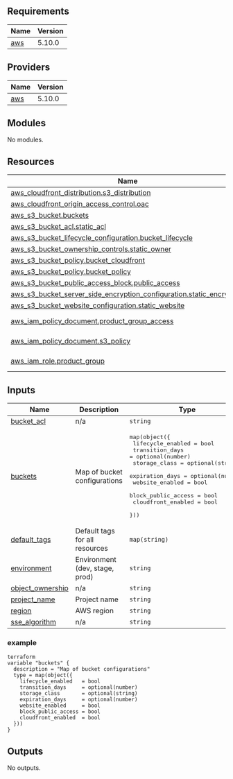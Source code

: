 ## Requirements

| Name | Version |
|------|---------|
| <a name="requirement_aws"></a> [aws](#requirement\_aws) | 5.10.0 |

## Providers

| Name | Version |
|------|---------|
| <a name="provider_aws"></a> [aws](#provider\_aws) | 5.10.0 |

## Modules

No modules.

## Resources

| Name | Type |
|------|------|
| [aws_cloudfront_distribution.s3_distribution](https://registry.terraform.io/providers/hashicorp/aws/5.10.0/docs/resources/cloudfront_distribution) | resource |
| [aws_cloudfront_origin_access_control.oac](https://registry.terraform.io/providers/hashicorp/aws/5.10.0/docs/resources/cloudfront_origin_access_control) | resource |
| [aws_s3_bucket.buckets](https://registry.terraform.io/providers/hashicorp/aws/5.10.0/docs/resources/s3_bucket) | resource |
| [aws_s3_bucket_acl.static_acl](https://registry.terraform.io/providers/hashicorp/aws/5.10.0/docs/resources/s3_bucket_acl) | resource |
| [aws_s3_bucket_lifecycle_configuration.bucket_lifecycle](https://registry.terraform.io/providers/hashicorp/aws/5.10.0/docs/resources/s3_bucket_lifecycle_configuration) | resource |
| [aws_s3_bucket_ownership_controls.static_owner](https://registry.terraform.io/providers/hashicorp/aws/5.10.0/docs/resources/s3_bucket_ownership_controls) | resource |
| [aws_s3_bucket_policy.bucket_cloudfront](https://registry.terraform.io/providers/hashicorp/aws/5.10.0/docs/resources/s3_bucket_policy) | resource |
| [aws_s3_bucket_policy.bucket_policy](https://registry.terraform.io/providers/hashicorp/aws/5.10.0/docs/resources/s3_bucket_policy) | resource |
| [aws_s3_bucket_public_access_block.public_access](https://registry.terraform.io/providers/hashicorp/aws/5.10.0/docs/resources/s3_bucket_public_access_block) | resource |
| [aws_s3_bucket_server_side_encryption_configuration.static_encryption](https://registry.terraform.io/providers/hashicorp/aws/5.10.0/docs/resources/s3_bucket_server_side_encryption_configuration) | resource |
| [aws_s3_bucket_website_configuration.static_website](https://registry.terraform.io/providers/hashicorp/aws/5.10.0/docs/resources/s3_bucket_website_configuration) | resource |
| [aws_iam_policy_document.product_group_access](https://registry.terraform.io/providers/hashicorp/aws/5.10.0/docs/data-sources/iam_policy_document) | data source |
| [aws_iam_policy_document.s3_policy](https://registry.terraform.io/providers/hashicorp/aws/5.10.0/docs/data-sources/iam_policy_document) | data source |
| [aws_iam_role.product_group](https://registry.terraform.io/providers/hashicorp/aws/5.10.0/docs/data-sources/iam_role) | data source |

## Inputs

| Name | Description | Type | Default | Required |
|------|-------------|------|---------|:--------:|
| <a name="input_bucket_acl"></a> [bucket\_acl](#input\_bucket\_acl) | n/a | `string` | `"private"` | no |
| <a name="input_buckets"></a> [buckets](#input\_buckets) | Map of bucket configurations | <pre>map(object({<br/>    lifecycle_enabled   = bool<br/>    transition_days     = optional(number)<br/>    storage_class       = optional(string)<br/>    expiration_days     = optional(number)<br/>    website_enabled     = bool<br/>    block_public_access = bool<br/>    cloudfront_enabled  = bool<br/>  }))</pre> | n/a | yes |
| <a name="input_default_tags"></a> [default\_tags](#input\_default\_tags) | Default tags for all resources | `map(string)` | `{}` | no |
| <a name="input_environment"></a> [environment](#input\_environment) | Environment (dev, stage, prod) | `string` | n/a | yes |
| <a name="input_object_ownership"></a> [object\_ownership](#input\_object\_ownership) | n/a | `string` | `"BucketOwnerEnforced"` | no |
| <a name="input_project_name"></a> [project\_name](#input\_project\_name) | Project name | `string` | n/a | yes |
| <a name="input_region"></a> [region](#input\_region) | AWS region | `string` | n/a | yes |
| <a name="input_sse_algorithm"></a> [sse\_algorithm](#input\_sse\_algorithm) | n/a | `string` | `"AES256"` | no |

### example
```
terraform
variable "buckets" {
  description = "Map of bucket configurations"
  type = map(object({
    lifecycle_enabled   = bool
    transition_days     = optional(number)
    storage_class       = optional(string)
    expiration_days     = optional(number)
    website_enabled     = bool
    block_public_access = bool
    cloudfront_enabled  = bool
  }))
}
```


## Outputs

No outputs.
